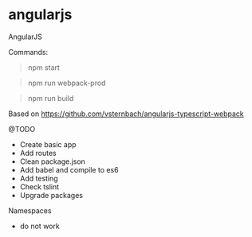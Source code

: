 # angularjs
AngularJS

Commands:
> npm start

> npm run webpack-prod

> npm run build

Based on https://github.com/vsternbach/angularjs-typescript-webpack

@TODO
- Create basic app
- Add routes
- Clean package.json
- Add babel and compile to es6
- Add testing
- Check tslint
- Upgrade packages


Namespaces
 - do not work
